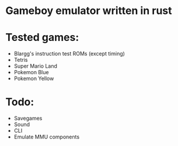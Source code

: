 # Gameboy emulator written in rust

# Tested games:

- Blargg's instruction test ROMs (except timing)
- Tetris
- Super Mario Land
- Pokemon Blue
- Pokemon Yellow

# Todo:

- Savegames
- Sound
- CLI
- Emulate MMU components
